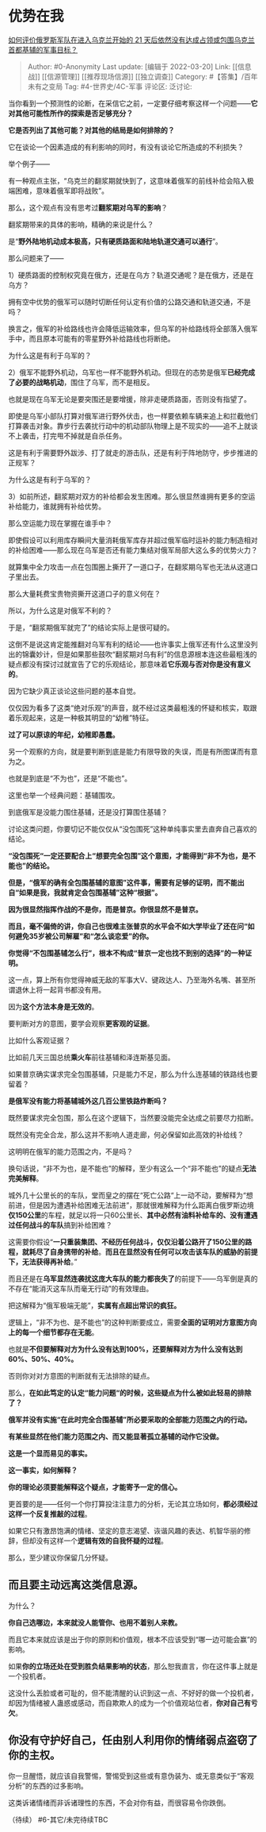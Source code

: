 # 优势在我
[如何评价俄罗斯军队在进入乌克兰开始的 21 天后依然没有达成占领或包围乌克兰首都基辅的军事目标？](https://www.zhihu.com/question/522396623/answer/2397339741)

> Author: #0-Anonymity
> Last update: [编辑于 2022-03-20]
> Link: [[信息战]] [[信源管理]] [[推荐现场信源]] [[独立调查]]
> Category: #【答集】/百年未有之变局
> Tag: #4-世界史/4C-军事
> 评论区:
> 泛讨论:

当你看到一个预测性的论断，在采信它之前，一定要仔细考察这样一个问题——**它对其他可能性所作的探索是否足够充分？**

**它是否列出了其他可能？对其他的结局是如何排除的？**

它在谈论一个因素造成的有利影响的同时，有没有谈论它所造成的不利损失？

举个例子——

有一种观点主张，“乌克兰的翻浆期就快到了，这意味着俄军的前线补给会陷入极端困难，意味着俄军即将战败”。

那么，这个观点有没有思考过**翻浆期对乌军的影响**？

翻浆期带来的具体的影响，精确的来说是什么？

是“**野外陆地机动成本极高，只有硬质路面和陆地轨道交通可以通行**”。

那么问题来了——

1）硬质路面的控制权究竟在俄方，还是在乌方？轨道交通呢？是在俄方，还是在乌方？

拥有空中优势的俄军可以随时切断任何认定有价值的公路交通和轨道交通，不是吗？

换言之，俄军的补给路线也许会降低运输效率，但乌军的补给路线将全部落入俄军手中，而且原本可能有的零星野外补给路线也将断绝。

为什么这是有利于乌军的？

2）俄军不能野外机动，乌军也一样不能野外机动。但现在的态势是俄军**已经完成了必要的战略机动**，围住了乌军，而不是相反。

也就是现在乌军无论是要突围还是要增援，除非走硬质路面，否则没有指望了。

即使是乌军小部队打算对俄军进行野外伏击，也一样要依赖车辆来追上和拦截他们打算袭击对象。靠步行去袭扰行动中的机动部队物理上是不现实的——追不上就谈不上袭击，打完甩不掉就是自杀任务。

这是有利于需要野外跋涉、打了就走的游击队，还是有利于阵地防守，步步推进的正规军？

为什么这是有利于乌军的？

3）如前所述，翻浆期对双方的补给都会发生困难。那么很显然谁拥有更多的空运补给能力，谁就拥有补给优势。

那么空运能力现在掌握在谁手中？

即使假设可以利用库存瞬间大量消耗俄军库存并超过俄军临时运补的能力制造相对的补给困难——那么现在乌军是否还有能力集结对俄军局部大这么多的优势火力？

就算集中全力攻击一点在包围圈上撕开了一道口子，在翻浆期乌军也无法从这道口子里出去。

那么大量耗费宝贵物资撕开这道口子的意义何在？

所以，为什么这是对俄军不利的？

于是，“翻浆期俄军就完了”的结论实际上是很可疑的。

这倒不是说这肯定能推翻对乌军有利的结论——也许事实上俄军还有什么这里没列出的锦囊妙计，但是如果那些鼓吹“翻浆期对乌有利”的信息源根本连这些最粗浅的疑点都没有探讨过就宣告了它的乐观结论，那意味着**它乐观与否对你是没有意义的**。

因为它缺少真正谈论这些问题的基本自觉。

仅仅因为看多了这类“绝对乐观”的声音，就不经过这类最粗浅的怀疑和核实，取跟着乐观起来，这是一种极其明显的“幼稚”特征。

**过了可以原谅的年纪，幼稚即愚蠢。**

另一个观察的方向，就是要判断到底是能力有限导致的失误，而是有所图谋而有意为之。

也就是到底是“不为也”，还是“不能也”。

这里也举一个经典问题：基辅围攻。

到底俄军是没能力围住基辅，还是没打算围住基辅？

讨论这类问题，你要切记不能仅仅从“没包围死”这种单纯事实里去直奔自己喜欢的结论。

**“没包围死“一定还要配合上“想要完全包围”这个意图，才能得到“非不为也，是不能也”的结论。**

**但是，“俄军的确有全包围基辅的意图”这件事，需要有足够的证明，而不能出自“如果是我，我就肯定会包围基辅”这种“根据”。**

**因为很显然指挥作战的不是你，而是普京。你很显然不是普京。**

**而且，毫不偏倚的讲，你自己也很难主张普京的水平会不如大学毕业了还在问“如何避免35岁被公司解雇”和“怎么谈恋爱”的你。**

**你觉得“不包围基辅怎么行”，根本不构成“普京一定也找不到别的选择”的一种证明。**

这一点，算上所有你觉得神威无敌的军事大V、键政达人、乃至海外名嘴、甚至所谓退休上将一起背书都没有用。

因为**这个方法本身是无效的**。

要判断对方的意图，要学会观察**更客观的证据**。

比如什么客观证据？

比如前几天三国总统**乘火车**前往基辅和泽连斯基见面。

如果普京确实谋求完全包围基辅，只是能力不足，那么为什么连基辅的铁路线也要留着？

**是俄军没有能力将基辅城外这几百公里铁路炸断吗？**

既然要谋求完全包围，那么在这个逻辑下，当然要没能完全达成之前要尽力掐断。

既然没有完全合龙，那么这并不影响人道走廊，何必保留如此高效的补给线？

这明明在俄军的能力范围之内，不是吗？

换句话说，“非不为也，是不能也”的解释，至少有这么一个“非不能也”的疑点**无法完美解释**。

城外几十公里长的的车队，堂而皇之的摆在“死亡公路“上一动不动，要解释为“想前进，但是因为遭遇补给困难无法前进”，那就很难解释为什么距离白俄罗斯边境**仅150公里**的车程，就足以将一只60公里长、**其中必然有油料补给车的、没有遭遇过任何战斗的车队**搞到补给困难？

这需要你假设“**一只重装集团、不经历任何战斗，仅仅沿着公路开了150公里的路程，就耗尽了自身携带的补给**。**而且在显然没有任何可以攻击该车队的威胁的前提下，无法获得再补给**。”

而且还是在**乌军显然连袭扰这庞大车队的能力都丧失了**的前提下——乌军倒是真的不存在“能消灭这车队而毫无行动”的有效理由。

把这解释为“俄军极端无能”，**实属有点超出常识的疯狂。**

逻辑上，“非不为也、是不能也”的这种判断要成立，需要**全面的证明对方意图方向上的每一个细节都存在无能**。

也就是**不但要解释对方为什么没有达到100%，还要解释对方为什么没有达到60%、50%、40%。**

否则你对对方意图的判断就有无法排除的疑点。

那么，**在如此笃定的认定“能力问题“的时候，这些疑点为什么被如此轻易的排除了？**

**俄军并没有实施“在此时完全合围基辅”所必要采取的全部能力范围之内的行动。**

**有某些显然在他们能力范围之内、而又能显著孤立基辅的动作它没做。**

**这是一个显而易见的事实。**

**这一事实，如何解释？**

**你的理论必须要能解释这个疑点，才能寄予一定的信心。**

更首要的是——任何一个你打算投注注意力的分析，无论其立场如何，**都必须经过这样一个反复推敲的过程**。

如果它只有激昂饱满的情绪、坚定的意志渴望、诙谐风趣的表达、机智华丽的修辞，但却没有这样一个**逻辑有效的自我怀疑的过程**。

那么，至少建议你保留几分怀疑。

## 而且要主动远离这类信息源。

为什么？

**你自己选哪边，本来就没人能管你、也用不着别人来教。**

而且它本来就应该是出于你的原则和价值观，根本不应该受到“哪一边可能会赢”的影响。

如果**你的立场还处在受到胜负结果影响的状态**，那么恕我直言，你在这件事上就是一个投机者。

这没什么丢脸或者可耻的，但不能清醒的认识到这一点、不好好的做一个投机者，却因为情绪被人蛊惑或感动，而自欺欺人的成为一个价值观站位者，**你对自己有亏欠**。

## 你没有守护好自己，任由别人利用你的情绪弱点盗窃了你的主权。

你一旦醒悟，就应该自我警惕，警惕受到这些或有意伪装为、或无意类似于“客观分析”的东西的过多影响。

这类诉诸情绪而非诉诸理性的东西，不会对你有益，而很容易令你跌倒。

（待续）
#6-其它/未完待续TBC

